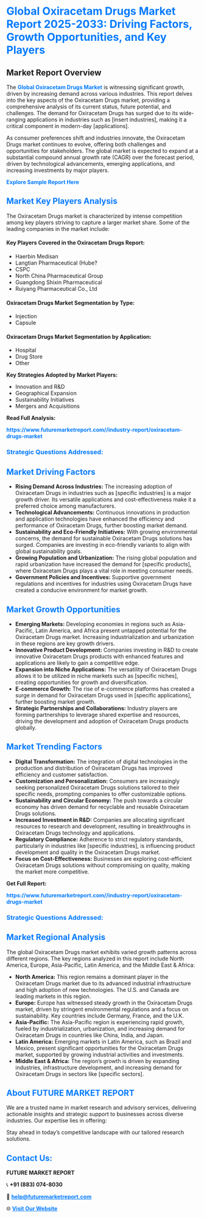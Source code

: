 <h1 style="color: #007BFF;">Global Oxiracetam Drugs Market Report 2025-2033: Driving Factors, Growth Opportunities, and Key Players</h1>

<section id="overview">
<h2>Market Report Overview</h2>
<p>The <a href="https://www.futuremarketreport.com//industry-report/oxiracetam-drugs-market" style="color: #007BFF; text-decoration: none;"><strong>Global Oxiracetam Drugs Market</strong></a> is witnessing significant growth, driven by increasing demand across various industries. This report delves into the key aspects of the Oxiracetam Drugs market, providing a comprehensive analysis of its current status, future potential, and challenges. The demand for Oxiracetam Drugs has surged due to its wide-ranging applications in industries such as [insert industries], making it a critical component in modern-day [applications].</p>
<p>As consumer preferences shift and industries innovate, the Oxiracetam Drugs market continues to evolve, offering both challenges and opportunities for stakeholders. The global market is expected to expand at a substantial compound annual growth rate (CAGR) over the forecast period, driven by technological advancements, emerging applications, and increasing investments by major players.</p>
</section>

<section id="overview">
<p><a href="https://www.futuremarketreport.com//request-sample/reportId=77719" style="color: #007BFF; text-decoration: none;"><strong>Explore Sample Report Here</strong></a></p>
</section>

<section id="key-players">
<h2 style="color: #007BFF;">Market Key Players Analysis</h2>
<p>The Oxiracetam Drugs market is characterized by intense competition among key players striving to capture a larger market share. Some of the leading companies in the market include:</p>
<h4>Key Players Covered in the Oxiracetam Drugs Report:</h4>
<ul><li>Haerbin Medisan</li><li>Langtian Pharmaceutical (Hube?</li><li>CSPC</li><li>North China Pharmaceutical Group</li><li>Guangdong Shixin Pharmaceutical</li><li>Ruiyang Pharmaceutical Co., Ltd</li></ul>
<h4>Oxiracetam Drugs Market Segmentation by Type:</h4>
<ul><li>Injection</li><li>Capsule</li></ul>

<h4>Oxiracetam Drugs Market Segmentation by Application:</h4>
<ul><li>Hospital</li><li>Drug Store</li><li>Other</li></ul>
<p><strong>Key Strategies Adopted by Market Players:</strong></p>
<ul>
<li>Innovation and R&D</li>
<li>Geographical Expansion</li>
<li>Sustainability Initiatives</li>
<li>Mergers and Acquisitions</li>
</ul>
</section>

<section>
<p><strong>Read Full Analysis: </strong></p><a href="https://www.futuremarketreport.com//industry-report/oxiracetam-drugs-market" style="color: #007BFF; text-decoration: none;"><strong>https://www.futuremarketreport.com//industry-report/oxiracetam-drugs-market</strong></a>
<h3 style="color: #007BFF;">Strategic Questions Addressed:</h3>
</section>

<section id="driving-factors">
<h2 style="color: #007BFF;">Market Driving Factors</h2>
<ul>
<li><strong>Rising Demand Across Industries:</strong> The increasing adoption of Oxiracetam Drugs in industries such as [specific industries] is a major growth driver. Its versatile applications and cost-effectiveness make it a preferred choice among manufacturers.</li>
<li><strong>Technological Advancements:</strong> Continuous innovations in production and application technologies have enhanced the efficiency and performance of Oxiracetam Drugs, further boosting market demand.</li>
<li><strong>Sustainability and Eco-Friendly Initiatives:</strong> With growing environmental concerns, the demand for sustainable Oxiracetam Drugs solutions has surged. Companies are investing in eco-friendly variants to align with global sustainability goals.</li>
<li><strong>Growing Population and Urbanization:</strong> The rising global population and rapid urbanization have increased the demand for [specific products], where Oxiracetam Drugs plays a vital role in meeting consumer needs.</li>
<li><strong>Government Policies and Incentives:</strong> Supportive government regulations and incentives for industries using Oxiracetam Drugs have created a conducive environment for market growth.</li>
</ul>
</section>

<section id="growth-opportunities">
<h2 style="color: #007BFF;">Market Growth Opportunities</h2>
<ul>
<li><strong>Emerging Markets:</strong> Developing economies in regions such as Asia-Pacific, Latin America, and Africa present untapped potential for the Oxiracetam Drugs market. Increasing industrialization and urbanization in these regions are key growth drivers.</li>
<li><strong>Innovative Product Development:</strong> Companies investing in R&D to create innovative Oxiracetam Drugs products with enhanced features and applications are likely to gain a competitive edge.</li>
<li><strong>Expansion into Niche Applications:</strong> The versatility of Oxiracetam Drugs allows it to be utilized in niche markets such as [specific niches], creating opportunities for growth and diversification.</li>
<li><strong>E-commerce Growth:</strong> The rise of e-commerce platforms has created a surge in demand for Oxiracetam Drugs used in [specific applications], further boosting market growth.</li>
<li><strong>Strategic Partnerships and Collaborations:</strong> Industry players are forming partnerships to leverage shared expertise and resources, driving the development and adoption of Oxiracetam Drugs products globally.</li>
</ul>
</section>

<section id="trending-factors">
<h2 style="color: #007BFF;">Market Trending Factors</h2>
<ul>
<li><strong>Digital Transformation:</strong> The integration of digital technologies in the production and distribution of Oxiracetam Drugs has improved efficiency and customer satisfaction.</li>
<li><strong>Customization and Personalization:</strong> Consumers are increasingly seeking personalized Oxiracetam Drugs solutions tailored to their specific needs, prompting companies to offer customizable options.</li>
<li><strong>Sustainability and Circular Economy:</strong> The push towards a circular economy has driven demand for recyclable and reusable Oxiracetam Drugs solutions.</li>
<li><strong>Increased Investment in R&D:</strong> Companies are allocating significant resources to research and development, resulting in breakthroughs in Oxiracetam Drugs technology and applications.</li>
<li><strong>Regulatory Compliance:</strong> Adherence to strict regulatory standards, particularly in industries like [specific industries], is influencing product development and quality in the Oxiracetam Drugs market.</li>
<li><strong>Focus on Cost-Effectiveness:</strong> Businesses are exploring cost-efficient Oxiracetam Drugs solutions without compromising on quality, making the market more competitive.</li>
</ul>
</section>

<section>
<p><strong>Get Full Report: </strong></p><a href="https://www.futuremarketreport.com//industry-report/oxiracetam-drugs-market" style="color: #007BFF; text-decoration: none;"><strong>https://www.futuremarketreport.com//industry-report/oxiracetam-drugs-market</strong></a>
<h3 style="color: #007BFF;">Strategic Questions Addressed:</h3>
</section>


<section id="regional-analysis">
<h2 style="color: #007BFF;">Market Regional Analysis</h2>
<p>The global Oxiracetam Drugs market exhibits varied growth patterns across different regions. The key regions analyzed in this report include North America, Europe, Asia-Pacific, Latin America, and the Middle East & Africa:</p>
<ul>
<li><strong>North America:</strong> This region remains a dominant player in the Oxiracetam Drugs market due to its advanced industrial infrastructure and high adoption of new technologies. The U.S. and Canada are leading markets in this region.</li>
<li><strong>Europe:</strong> Europe has witnessed steady growth in the Oxiracetam Drugs market, driven by stringent environmental regulations and a focus on sustainability. Key countries include Germany, France, and the U.K.</li>
<li><strong>Asia-Pacific:</strong> The Asia-Pacific region is experiencing rapid growth, fueled by industrialization, urbanization, and increasing demand for Oxiracetam Drugs in countries like China, India, and Japan.</li>
<li><strong>Latin America:</strong> Emerging markets in Latin America, such as Brazil and Mexico, present significant opportunities for the Oxiracetam Drugs market, supported by growing industrial activities and investments.</li>
<li><strong>Middle East & Africa:</strong> The region’s growth is driven by expanding industries, infrastructure development, and increasing demand for Oxiracetam Drugs in sectors like [specific sectors].</li>
</ul>
</section>

<footer>
<h2 style="color: #007BFF;">About FUTURE MARKET REPORT</h2>
<p>We are a trusted name in market research and advisory services, delivering actionable insights and strategic support to businesses across diverse industries. Our expertise lies in offering:</p>

<p>Stay ahead in today’s competitive landscape with our tailored research solutions.</p>

<h2 style="color: #007BFF;">Contact Us:</h2>
<p><strong>FUTURE MARKET REPORT</strong></p>
<p>📞 <strong>+91 (883) 074-8030</strong></p>
<p>📧 <strong><a href="mailto:help@futuremarketreport.com" style="color: #007BFF;">help@futuremarketreport.com</a></strong></p>
<p>🌐 <strong><a href="https://www.futuremarketreport.com/" style="color: #007BFF;">Visit Our Website</a></strong></p>
</footer>